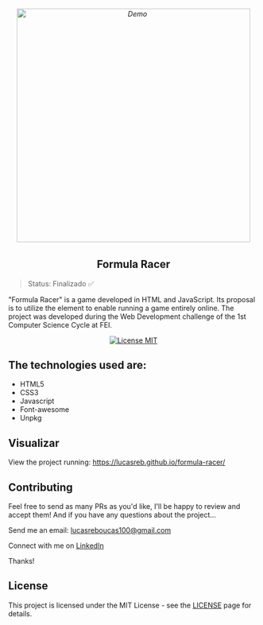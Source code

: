 <h6 align="center">
    <img src="https://user-images.githubusercontent.com/54152996/175781610-9820e2ab-ab62-49f2-8a90-15fe58fd0bee.png" alt="Demo" widht="550" height="470"/>
</h6>

<h2 align="center">
    Formula Racer
</h2>

> Status: Finalizado ✅

<p>"Formula Racer" is a game developed in HTML and JavaScript. Its proposal is to utilize the <canvas> element to enable running a game entirely online. The project was developed during the Web Development challenge of the 1st Computer Science Cycle at FEI.
</p>

<p align="center">
  <a href="https://opensource.org/licenses/MIT">
    <img src="https://img.shields.io/badge/License-MIT-blue.svg" alt="License MIT">
  </a>
</p>

## The technologies used are:

* HTML5
* CSS3
* Javascript
* Font-awesome
* Unpkg

## Visualizar

View the project running: https://lucasreb.github.io/formula-racer/

## Contributing

Feel free to send as many PRs as you'd like, I'll be happy to review and accept them! And if you have any questions about the project...

Send me an email: lucasreboucas100@gmail.com

Connect with me on [LinkedIn](https://www.linkedin.com/in/lucas-reboucas-silva/)

Thanks!

## License

This project is licensed under the MIT License - see the [LICENSE](https://opensource.org/licenses/MIT) page for details.
